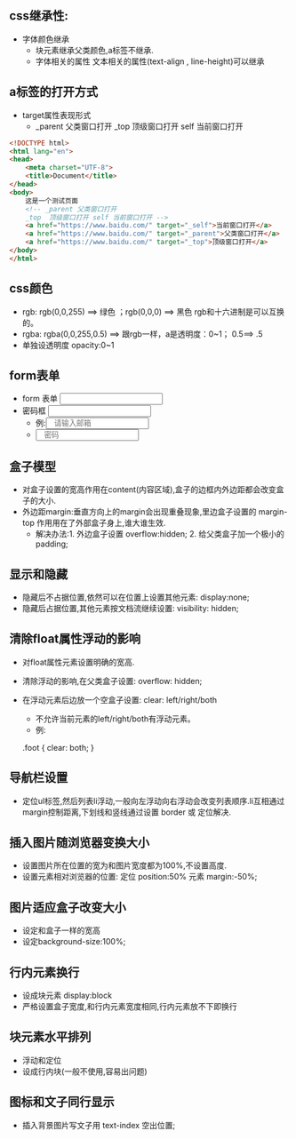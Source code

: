 ## css继承性: ##
+ 字体颜色继承
  - 块元素继承父类颜色,a标签不继承.
  - 字体相关的属性  文本相关的属性(text-align , line-height)可以继承

## a标签的打开方式 ##
+ target属性表现形式
  - _parent 父类窗口打开  _top  顶级窗口打开 self 当前窗口打开

```html
<!DOCTYPE html>
<html lang="en">
<head>
	<meta charset="UTF-8">
	<title>Document</title>
</head>
<body>
	这是一个测试页面
	<!-- _parent 父类窗口打开
	_top  顶级窗口打开 self 当前窗口打开 -->
	<a href="https://www.baidu.com/" target="_self">当前窗口打开</a>
	<a href="https://www.baidu.com/" target="_parent">父类窗口打开</a>
	<a href="https://www.baidu.com/" target="_top">顶级窗口打开</a>
</body>
</html>

```
## css颜色 ##
+ rgb:   rgb(0,0,255) ==> 绿色 ；rgb(0,0,0) ==> 黑色 rgb和十六进制是可以互换的。
+ rgba:  rgba(0,0,255,0.5) ==> 跟rgb一样，a是透明度：0~1； 0.5==> .5
+ 单独设透明度 opacity:0~1 

## form表单 ##
+ form 表单 <input type="text">
+ 密码框 <input type="password">
  - 例:<input type="text" class="user" placeholder="&nbsp&nbsp&nbsp请输入邮箱">
  - <input type="password" class="pas" placeholder="&nbsp&nbsp&nbsp密码">

## 盒子模型 ##
+ 对盒子设置的宽高作用在content(内容区域),盒子的边框内外边距都会改变盒子的大小.
+ 外边距margin:垂直方向上的margin会出现重叠现象,里边盒子设置的 margin-top  作用用在了外部盒子身上,谁大谁生效.
  - 解决办法:1. 外边盒子设置 overflow:hidden;
             2. 给父类盒子加一个极小的padding;

## 显示和隐藏 ##
+ 隐藏后不占据位置,依然可以在位置上设置其他元素: display:none;
+ 隐藏后占据位置,其他元素按文档流继续设置: visibility: hidden;

## 清除float属性浮动的影响 ##
+ 对float属性元素设置明确的宽高.
+ 清除浮动的影响,在父类盒子设置: overflow: hidden;
+ 在浮动元素后边放一个空盒子设置: clear: left/right/both 
  - 不允许当前元素的left/right/both有浮动元素。
  - 例: 

  .foot {
			clear: both; 
		}

## 导航栏设置
+ 定位ul标签,然后列表li浮动,一般向左浮动向右浮动会改变列表顺序.li互相通过margin控制距离,下划线和竖线通过设置 border 或 定位解决.

## 插入图片随浏览器变换大小
+ 设置图片所在位置的宽为和图片宽度都为100%,不设置高度.
+ 设置元素相对浏览器的位置: 定位 position:50% 元素 margin:-50%;

## 图片适应盒子改变大小
+ 设定和盒子一样的宽高
+ 设定background-size:100%;

## 行内元素换行
+ 设成块元素 display:block
+ 严格设置盒子宽度,和行内元素宽度相同,行内元素放不下即换行

## 块元素水平排列
+ 浮动和定位
+ 设成行内块(一般不使用,容易出问题)

## 图标和文子同行显示
+ 插入背景图片写文子用 text-index 空出位置;

## 

